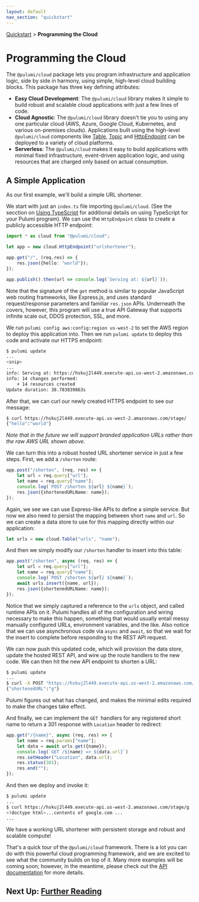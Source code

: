 ```yaml
---
layout: default 
nav_section: "quickstart"
---
```


<p><a href="/quickstart">Quickstart</a> &gt; <b>Programming the Cloud</b></p>

# Programming the Cloud

The `@pulumi/cloud` package lets you program infrastructure and application logic, side by side in harmony, using
simple, high-level cloud building blocks.  This package has three key defining attributes:

* __Easy Cloud Development__: The `@pulumi/cloud` library makes it simple to build robust and scalable cloud
  applications with just a few lines of code.
* __Cloud Agnostic__: The `@pulumi/cloud` library doesn't tie you to using any one particular cloud (AWS, Azure,
  Google Cloud, Kubernetes, and various on-premises clouds).  Applications built using the high-level `@pulumi/cloud`
  components like [Table](/packages/pulumi-cloud/interfaces/_table_.table.html), [Topic](
  /packages/pulumi-cloud/interfaces/_topic_.topic.html) and [HttpEndpoint](
  /packages/pulumi-cloud/interfaces/_httpendpoint_.httpendpoint.html) can be deployed to a variety of cloud platforms.
* __Serverless__: The `@pulumi/cloud` makes it easy to build applications with minimal fixed infrastructure,
  event-driven application logic, and using resources that are charged only based on actual consumption.

## A Simple Application

As our first example, we'll build a simple URL shortener.

We start with just an `index.ts` file importing `@pulumi/cloud`.  (See the secction on
[Using TypeScript](./reading.html#using-typescript) for additional details on using TypeScript for your Pulumi program).
We can use the `HttpEndpoint` class to create a publicly accessible HTTP endpoint:

```typescript
import * as cloud from "@pulumi/cloud";

let app = new cloud.HttpEndpoint("urlshortener");

app.get("/", (req,res) => {
    res.json({hello: "world"});
});

app.publish().then(url => console.log(`Serving at: ${url}`));
```

Note that the signature of the `get` method is similar to popular JavaScript web routing frameworks, like Express.js,
and uses standard request/response parameters and familiar `res.json` APIs.  Underneath the covers, however, this
program will use a true API Gateway that supports infinite scale out, DDOS protection, SSL, and more.

We run `pulumi config aws:config:region us-west-2` to set the AWS region to deploy this application into.  Then
we run `pulumi update` to deploy this code and activate our HTTPS endpoint:

```bash
$ pulumi update
...
<snip>
...
info: Serving at: https://hskuj2l449.execute-api.us-west-2.amazonaws.com/stage/
info: 14 changes performed:
    + 14 resources created
Update duration: 38.783839863s
```

After that, we can curl our newly created HTTPS endpoint to see our message:

```bash
$ curl https://hskuj2l449.execute-api.us-west-2.amazonaws.com/stage/
{"hello":"world"}
```

*Note that in the future we will support branded application URLs rather than the raw AWS URL shown above.*

We can turn this into a robust hosted URL shortener service in just a few steps.  First, we add a `/shorten` route:

```typescript
app.post("/shorten", (req, res) => {
    let url = req.query["url"];
    let name = req.query["name"];
    console.log(`POST /shorten ${url} ${name}`);
    res.json({shortenedURLName: name});
});
```

Again, we see we can use Express-like APIs to define a simple service.  But now we also need to persist the mapping
between short `name` and `url`.  So we can create a data store to use for this mapping directly within our application:

```typescript
let urls = new cloud.Table("urls", "name");
```

And then we simply modify our `/shorten` handler to insert into this table:

```typescript
app.post("/shorten", async (req, res) => {
    let url = req.query["url"];
    let name = req.query["name"];
    console.log(`POST /shorten ${url} ${name}`);
    await urls.insert({name, url});
    res.json({shortenedURLName: name});
});
```

Notice that we simply captured a reference to the `urls` object, and called runtime APIs on it.  Pulumi handles
all of the configuration and wiring necessary to make this happen, something that would usually entail messy manually
configured URLs, environment variables, and the like.  Also notice that we can use asynchronous code via `async` and
`await`, so that we wait for the insert to complete before responding to the REST API request.

We can now push this updated code, which will provision the data store, update the hosted REST API, and wire up the
route handlers to the new code.  We can then hit the new API endpoint to shorten a URL:

```bash
$ pulumi update
...
$ curl -X POST "https://hskuj2l449.execute-api.us-west-2.amazonaws.com/stage/shorten?name=g&url=http://www.google.com"
{"shortenedURL":"g"}
```

Pulumi figures out what has changed, and makes the minimal edits required to make the changes take effect.

And finally, we can implement the `GET `handlers for any registered short name to return a 301 response with
`Location` header to redirect:

```typescript
app.get("/{name}", async (req, res) => {
    let name = req.params["name"];
    let data = await urls.get({name});
    console.log(`GET /${name} => ${data.url}`)
    res.setHeader("Location", data.url);
    res.status(301);
    res.end("");
});
```

And then we deploy and invoke it:

```bash
$ pulumi update
...
$ curl https://hskuj2l449.execute-api.us-west-2.amazonaws.com/stage/g
<!doctype html>...contents of google.com ...
...
```

We have a working URL shortener with persistent storage and robust and scalable compute!

That's a quick tour of the `@pulumi/cloud` framework.  There is a lot you can do with this powerful cloud programming
framework, and we are excited to see what the community builds on top of it.  Many more examples will be coming
soon; however, in the meantime, please check out the [API documentation](/packages/pulumi-cloud/) for more details.

## Next Up: [Further Reading](./reading.html)

